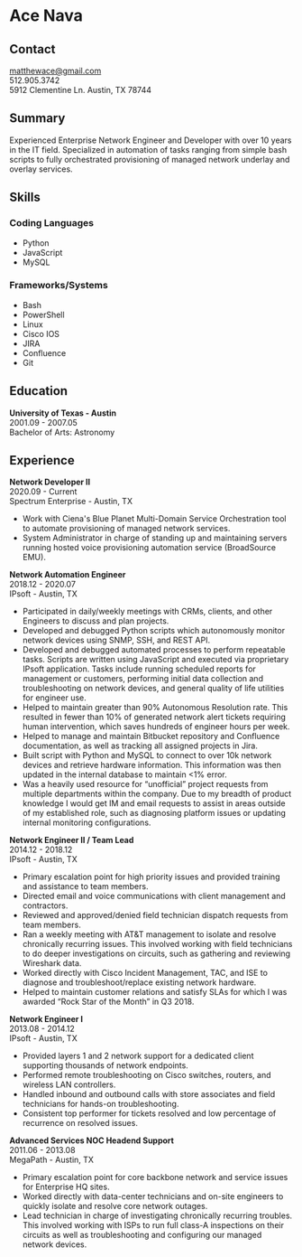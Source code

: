 # Ace Nava

## Contact
matthewace@gmail.com  
512.905.3742  
5912 Clementine Ln. Austin, TX 78744

## Summary

Experienced Enterprise Network Engineer and Developer with over 10 years in the 
IT field. Specialized in automation of tasks ranging from simple bash scripts to
fully orchestrated provisioning of managed network underlay and overlay services. 

## Skills

### Coding Languages

* Python  
* JavaScript  
* MySQL

### Frameworks/Systems

* Bash
* PowerShell
* Linux
* Cisco IOS
* JIRA
* Confluence
* Git

## Education

**University of Texas - Austin**  
2001.09 - 2007.05  
Bachelor of Arts: Astronomy

## Experience

**Network Developer II**  
2020.09 - Current  
Spectrum Enterprise - Austin, TX  
* Work with Ciena's Blue Planet Multi-Domain Service Orchestration tool to
automate provisioning of managed network services.
* System Administrator in charge of standing up and maintaining servers running
hosted voice provisioning automation service (BroadSource EMU).

**Network Automation Engineer**  
2018.12 - 2020.07  
IPsoft - Austin, TX
* Participated in daily/weekly meetings with CRMs, clients,
and other Engineers to discuss and plan projects.
* Developed and debugged Python scripts which
autonomously monitor network devices using SNMP,
SSH, and REST API.
* Developed and debugged automated processes to perform
repeatable tasks. Scripts are written using JavaScript and
executed via proprietary IPsoft application. Tasks include
running scheduled reports for management or customers,
performing initial data collection and troubleshooting on
network devices, and general quality of life utilities for
engineer use.
* Helped to maintain greater than 90% Autonomous Resolution rate. This resulted
in fewer than 10% of generated network alert tickets requiring human intervention,
which saves hundreds of engineer hours per week.
* Helped to manage and maintain Bitbucket repository and
Confluence documentation, as well as tracking all assigned
projects in Jira.
* Built script with Python and MySQL to connect to over 10k network devices and 
retrieve hardware information. This information was then updated in the internal 
database to maintain <1% error.
* Was a heavily used resource for “unofficial” project requests from multiple 
departments within the company. Due to my breadth of product knowledge I would 
get IM and email requests to assist in areas outside of my established role, such 
as diagnosing platform issues or updating internal monitoring configurations. 

**Network Engineer II / Team Lead**  
2014.12 - 2018.12  
IPsoft - Austin, TX  
* Primary escalation point for high priority issues
and provided training and assistance to team members.
* Directed email and voice communications with client
management and contractors.
* Reviewed and approved/denied field technician dispatch
requests from team members.
* Ran a weekly meeting with AT&T management to isolate
and resolve chronically recurring issues. This involved
working with field technicians to do deeper investigations
on circuits, such as gathering and reviewing Wireshark
data.
* Worked directly with Cisco Incident Management, TAC,
and ISE to diagnose and troubleshoot/replace existing
network hardware.
* Helped to maintain customer relations and satisfy SLAs
for which I was awarded “Rock Star of the Month” in Q3 2018.

**Network Engineer I**  
2013.08 - 2014.12  
IPsoft - Austin, TX  
* Provided layers 1 and 2 network support for a dedicated
client supporting thousands of network endpoints.
* Performed remote troubleshooting on Cisco switches,
routers, and wireless LAN controllers.
* Handled inbound and outbound calls with store
associates and field technicians for hands-on
troubleshooting.
* Consistent top performer for tickets resolved
and low percentage of recurrence on resolved issues.

**Advanced Services NOC Headend Support**  
2011.06 - 2013.08  
MegaPath - Austin, TX
* Primary escalation point for core backbone
network and service issues for Enterprise HQ sites.
* Worked directly with data-center technicians and on-site
engineers to quickly isolate and resolve core network
outages.
* Lead technician in charge of investigating
chronically recurring troubles. This involved working with
ISPs to run full class-A inspections on their circuits as
well as troubleshooting and configuring our managed
network devices.